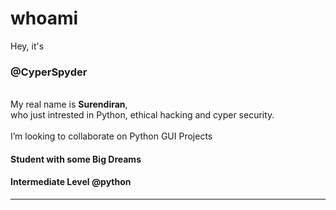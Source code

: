 # whoami

Hey, it's <h3>@CyperSpyder</h3><br>
My real name is <b>Surendiran</b>,<br>
who just intrested in Python, ethical hacking and cyper security.</br>
<br>I’m looking to collaborate on Python GUI Projects
<h4> Student with some Big Dreams</h4>
<h4> Intermediate Level @python</h4>

--------

<!---
CyperSpyder/CyperSpyder is a ✨ special ✨ repository because its `README.md` (this file) appears on your GitHub profile.
You can click the Preview link to take a look at your changes.
--->
